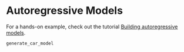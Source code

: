 # Autoregressive Models
For a hands-on example, check out the tutorial [Building autoregressive models](@ref).

```@docs
generate_car_model
```
